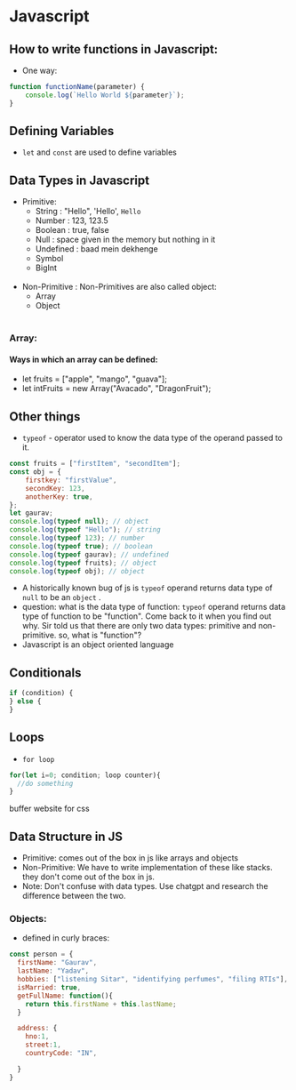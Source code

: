 # Javascript

## How to write functions in Javascript:

- One way:

```javascript
function functionName(parameter) {
	console.log(`Hello World ${parameter}`);
}
```

## Defining Variables

- `let` and `const` are used to define variables

## Data Types in Javascript

- Primitive:
  - String : "Hello", 'Hello', `Hello`
  - Number : 123, 123.5
  - Boolean : true, false
  - Null : space given in the memory but nothing in it
  - Undefined : baad mein dekhenge
  - Symbol
  - BigInt </br></br>
- Non-Primitive : Non-Primitives are also called object:
  - Array
  - Object </br></br>

### Array:

#### Ways in which an array can be defined:

- let fruits = ["apple", "mango", "guava"];
- let intFruits = new Array("Avacado", "DragonFruit");

## Other things

- `typeof` - operator used to know the data type of the operand passed to it.

```javascript
const fruits = ["firstItem", "secondItem"];
const obj = {
	firstkey: "firstValue",
	secondKey: 123,
	anotherKey: true,
};
let gaurav;
console.log(typeof null); // object
console.log(typeof "Hello"); // string
console.log(typeof 123); // number
console.log(typeof true); // boolean
console.log(typeof gaurav); // undefined
console.log(typeof fruits); // object
console.log(typeof obj); // object
```

- A historically known bug of js is `typeof` operand returns data type of `null` to be an `object` .
- question: what is the data type of function: `typeof` operand returns data type of function to be "function". Come back to it when you find out why. Sir told us that there are only two data types: primitive and non-primitive. so, what is "function"?
- Javascript is an object oriented language

## Conditionals

```javascript
if (condition) {
} else {
}
```

## Loops

- `for loop`

```javascript
for(let i=0; condition; loop counter){
  //do something
}
```

buffer website for css

## Data Structure in JS

- Primitive: comes out of the box in js like arrays and objects
- Non-Primitive: We have to write implementation of these like stacks. they don't come out of the box in js.
- Note: Don't confuse with data types. Use chatgpt and research the difference between the two.

### Objects:

- defined in curly braces:

```js
const person = {
  firstName: "Gaurav",
  lastName: "Yadav",
  hobbies: ["listening Sitar", "identifying perfumes", "filing RTIs"],
  isMarried: true,
  getFullName: function(){
    return this.firstName + this.lastName;
  }

  address: {
    hno:1,
    street:1,
    countryCode: "IN",

  }
}
```
